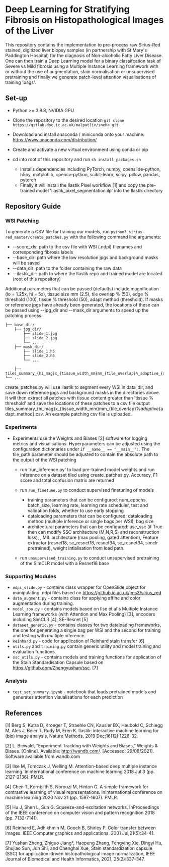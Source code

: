 # Deep Learning for Stratifying Fibrosis on Histopathological Images of the Liver

This repository contains the implementation to pre-process raw Sirius-Red stained, digitized liver biopsy samples (in partnership with St Mary's Paddington Hospital) for the diagnosis of Non-alcoholic Fatty Liver Disease. One can then train a Deep Learning model for a binary classifcation task of Severe vs Mild fibrosis using a Multiple Instance Learning framework with or without the use of augmentation, stain normalisation or unsupervised pretraining and finally we generate patch-level attention visualisations of training 'bags'.

## Set-up

- Python >= 3.8.8, NVIDIA GPU 

- Clone the repository to the desired location
`` git clone https://gitlab.doc.ic.ac.uk/malpatliv/sneha.git ``

- Download and install anaconda / miniconda onto your machine: https://www.anaconda.com/distribution/

- Create and activate a new virtual environment using conda or pip

- cd into root of this repository and run `sh install_packages.sh`
    - Installs dependencies including PyTorch, numpy, openslide-python, h5py, matplotlib, opencv-python, scikit-learn, scipy, pillow, pandas, pytorch
    - Finally it will install the Ilastik Pixel workflow [1] and copy the pre-trained model 'Ilastik_pixel_segmentation.ilp' into the Ilastik directory
## Repository Guide

### WSI Patching
To generate a CSV file for training our models, run `python3 sirius-red_master/create_patches.py` with the following command line arguments:
- --score_xls: path to the csv file with WSI (.ndpi) filenames and corresponding fibrosis labels
- --base_dir: path where the low resolution jpgs and background masks will be saved
- --data_dir: path to the folder containing the raw data
- --ilastik_dir: path to where the Ilastik repo and trained model are located (root of this repository)

Additional parameters that can be passed (defaults) include magnification (lo = 1.25x, hi = 5x), tissue size mm (2.5), tile overlap % (50), edge % threshold (100), tissue % threshold (50), adapt method (threshold). If masks or reference jpgs have already been generated, the locations of these can be passed using --jpg_dir and --mask_dir arguments to speed up the patching process.

    ├── base_dir/
        ├── jpg_dir/
            ├── slide_1.jpg
            ├── slide_2.jpg
            └── ...
        ├── mask_dir/
            ├── slide_1.h5
            ├── slide_2.h5
            └── ...

        ├── tiles_summary_{hi_mag}x_{tissue_width_mm}mm_{tile_overlap}%_adaptive_{adapt_method}.csv
	└── ...


create_patches.py will use ilastik to segment every WSI in data_dir, and save down reference jpgs and background masks in the directories above. It will then extract all patches with tissue content greater than 'tissue % threshold' and save the locations of these patches to a csv file output tiles_summary_{hi_mag}x_{tissue_width_mm}mm_{tile_overlap}%_adaptive_{adapt_method}.csv. An example patching csv file is uploaded.

### Experiments

- Experiments use the Weights and Biases [2] software for logging metrics and visualisations. Hyperparameters can be adjusted using the configuration dictionaries under  `if __name__ == '__main__':`. The tile_path parameter should be adjusted to contain the absolute path to the output of the WSI patching


    - run 'run_inference.py' to load pre-trained model weights and run inference on a dataset tiled using create_patches.py. Accuracy, F1 score and total confusion matrix are returned
    - run `run_finetune.py` to conduct supervised finetuning of models
        - training parameters that can be configured: num_epochs, batch_size, learning rate, learning rate scheduler, test and validation folds, whether to use early stopping
        - dataloading parameters that can be configured: dataloading method (multiple inference or single bags per WSI), bag size
        - architectural parameters that can be configured: use_ssc (if True then can modify SSC architecture (M,N,R,S) and reconstruction loss), , MIL architecture (max pooling, gated attention), Feature extractor (resnet18, se_resnet18, resnet34, se_resnet34, simclr pretrained), weight intialisation from load path.

    - run `unsupervised_training.py` to conduct unsupervised pretraining of the SimCLR model with a Resnet18 base
### Supporting Modules
- `ndpi_slide.py` - contains class wrapper for OpenSlide object for manipulating .ndpi files based on https://github.ic.ac.uk/jms3/sirius_red
- `data_augment.py` - contains class for applying affine and color augmentation during training.
- `model_zoo.py` -  contains models based on Ilse et al's Multiple Instance Learning frameworks (with Attention and Max Pooling) [3], encoders including SimCLR [4], SE-Resnet [5]
- `dataset_generic.py` -  contains classes for two dataloading frameworks, the one for generating a single bag per WSI and the second for training and testing with multiple inference.
- `Reinhard.py` -  code for application of Reinhard stain transfer [6]
- `utils.py` and `training.py` contain generic utility and model training and evaluation functions. 
- `ssc_utils.py` -  contains models and training functions for application of the Stain Standardisation Capsule based on https://github.com/Zhengyushan/ssc. [7]

### Analysis
- `test_set_summary.ipynb` - notebook that loads pretrained models and generates attention visualisations for each prediction

## References

[1] Berg S, Kutra D, Kroeger T, Straehle CN, Kausler BX, Haubold C, Schiegg M, Ales J, Beier T, Rudy M, Eren K. Ilastik: interactive machine learning for (bio) image analysis. Nature Methods. 2019 Dec;16(12):1226-32.

[2] L. Biewald, “Experiment Tracking with Weights and Biases,” Weights & Biases. [Online]. Available: http://wandb.com/. [Accessed: 29/08/2021].
Software available from wandb.com

[3] Ilse M, Tomczak J, Welling M. Attention-based deep multiple instance learning. InInternational conference on machine learning 2018 Jul 3 (pp. 2127-2136). PMLR.

[4] Chen T, Kornblith S, Norouzi M, Hinton G. A simple framework for contrastive learning of visual representations. InInternational conference on machine learning 2020 Nov 21 (pp. 1597-1607). PMLR.

[5] Hu J, Shen L, Sun G. Squeeze-and-excitation networks. InProceedings of the IEEE conference on computer vision and pattern recognition 2018 (pp. 7132-7141).

[6] Reinhard E, Adhikhmin M, Gooch B, Shirley P. Color transfer between images. IEEE Computer graphics and applications. 2001 Jul;21(5):34-41.

[7] Yushan Zheng, Zhiguo Jiang*, Haopeng Zhang, Fengying Xie, Dingyi Hu, Shujiao Sun, Jun Shi, and Chenghai Xue, Stain standardization capsule (SSC) for application-driven histopathological image normalization, IEEE Journal of Biomedical and Health Informatics, 2021, 25(2):337-347.
